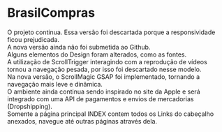 # BrasilCompras
 O projeto continua. Essa versão foi descartada porque a responsividade ficou prejudicada.\
 A nova versão ainda não foi submetida ao Github.\
 Alguns elementos do Design foram alterados, como as fontes.\
 A utilização de ScrollTrigger interagindo com a reprodução de vídeos tornou a navegação pesada, por isso foi descartado nesse modelo.\
 Na nova versão, o ScrollMagic GSAP foi implementado, tornando a navegação mais leve e dinâmica.\
 O ambiente ainda continua sendo inspirado no site da Apple e será integrado com uma API de pagamentos e envios de mercadorias (Dropshipping).\
 Somente a página principal INDEX contem todos os Links do cabeçalho anexados, navegue até outras páginas através dela.
